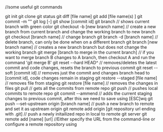 //some useful git commands

git init
git clone <url>
git status
git diff [file name]
git add [file name(s) <optional>]
git commit -m "<message for commit>"
git log [-<number optional>]
git show [commit id]
git branch 	// shows current branch with green color
git checkout -b [new branch name] 	// create a new branch from current branch and change the working branch to new branch
git checkout [branch name] 	// change branch
git branch -d [branch name] 	// delete branch, can only be done when on a different branch
git branch [new branch name] 	// creates a new branch branch but does not change the working branch
git merge [branch to merge in the current branch] 	// if you want to merge branch B changes to A branch, then checkout A and run the command 'git merge B'
git reset --hard HEAD^ 	// removes/deletes the latest commit and code changes, resets the branch to previous commit
git reset --soft [commit id] 	// removes just the commit and changes branch head to [commit id], code changes remain in staging
git restore --staged [file name] 	// removes file from staging
git restore [file name] 	// removes the changes in files
git pull 	// gets all the commits from remote repo
git push 	// pushes local commits to remote repo
git commit --ammend 	// adds the current staging changes to previous commit, after this we need to save using [ESC]wq
git push --set-upstream origin [branch name]	// push a new branch to remote and set it as upstream origin
git remote add origin [git repository url ending with .git] // push a newly initailized repo in local to remote git server
git remote add [name] [url] //Either specify the URL from the command-line or configure a remote repository using